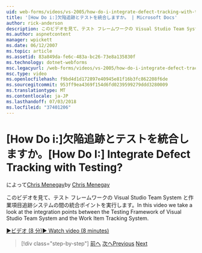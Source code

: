 ```yaml
---
uid: web-forms/videos/vs-2005/how-do-i-integrate-defect-tracking-with-testing
title: '[How Do i:]欠陥追跡とテストを統合しますか。 | Microsoft Docs'
author: rick-anderson
description: このビデオを見て、テスト フレームワークの Visual Studio Team System と作業項目追跡システムの間の統合ポイントを実行します。
ms.author: aspnetcontent
manager: wpickett
ms.date: 06/12/2007
ms.topic: article
ms.assetid: 83a849da-fe6c-483a-bc26-73e8a135830f
ms.technology: dotnet-webforms
msc.legacyurl: /web-forms/videos/vs-2005/how-do-i-integrate-defect-tracking-with-testing
msc.type: video
ms.openlocfilehash: f9bd4d1d172897e40945e81f16b3fc862208f6de
ms.sourcegitcommit: 953ff9ea4369f154d6fd0239599279ddd3280009
ms.translationtype: MT
ms.contentlocale: ja-JP
ms.lasthandoff: 07/03/2018
ms.locfileid: "37401206"
---
```

<a name="how-do-i-integrate-defect-tracking-with-testing"></a><span data-ttu-id="aac03-104">[How Do i:]欠陥追跡とテストを統合しますか。</span><span class="sxs-lookup"><span data-stu-id="aac03-104">[How Do I:] Integrate Defect Tracking with Testing?</span></span>
====================
<span data-ttu-id="aac03-105">によって[Chris Menegay](https://twitter.com/CMenegay)</span><span class="sxs-lookup"><span data-stu-id="aac03-105">by [Chris Menegay](https://twitter.com/CMenegay)</span></span>

<span data-ttu-id="aac03-106">このビデオを見て、テスト フレームワークの Visual Studio Team System と作業項目追跡システムの間の統合ポイントを実行します。</span><span class="sxs-lookup"><span data-stu-id="aac03-106">In this video we take a look at the integration points between the Testing Framework of Visual Studio Team System and the Work Item Tracking System.</span></span>

[<span data-ttu-id="aac03-107">&#9654;ビデオ (8 分)</span><span class="sxs-lookup"><span data-stu-id="aac03-107">&#9654; Watch video (8 minutes)</span></span>](https://channel9.msdn.com/Blogs/ASP-NET-Site-Videos/how-do-i-integrate-defect-tracking-with-testing)

> [!div class="step-by-step"]
> <span data-ttu-id="aac03-108">[前へ](the-effects-of-viewstate.md)
> [次へ](how-do-i-create-my-own-bug-work-item.md)</span><span class="sxs-lookup"><span data-stu-id="aac03-108">[Previous](the-effects-of-viewstate.md)
[Next](how-do-i-create-my-own-bug-work-item.md)</span></span>
